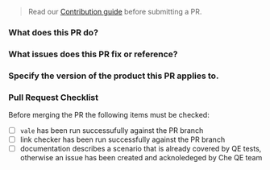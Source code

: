 > Read our [Contribution guide](https://github.com/eclipse/che-docs/blob/master/CONTRIBUTING.adoc) before submitting a PR.

### What does this PR do?


### What issues does this PR fix or reference?


### Specify the version of the product this PR applies to. 


### Pull Request Checklist

Before merging the PR the following items must be checked:

- [ ] `vale` has been run successufully against the PR branch
- [ ] link checker has been run successfully against the PR branch
- [ ] documentation describes a scenario that is already covered by QE tests, otherwise an issue has been created and acknoledeged by Che QE team

